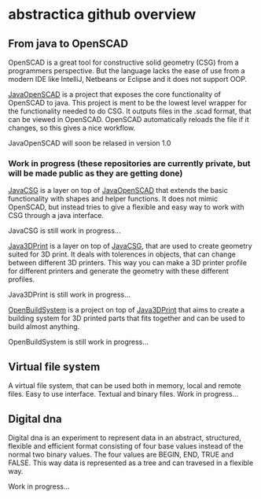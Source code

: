 # abstractica github overview

## From java to OpenSCAD
OpenSCAD is a great tool for constructive solid geometry (CSG) from a programmers perspective. But the language lacks the ease of use from a modern IDE like IntelliJ, Netbeans or Eclipse and it does not support OOP.

[JavaOpenSCAD](https://github.com/abstractica-org/JavaOpenSCAD) is a project that exposes the core functionality of OpenSCAD to java. This project is ment to be the lowest level wrapper for the functionality needed to do CSG.
It outputs files in the .scad format, that can be viewed in OpenSCAD. OpenSCAD automatically reloads the file if it changes, so this gives a nice workflow.

JavaOpenSCAD will soon be relased in version 1.0

### Work in progress (these repositories are currently private, but will be made public as they are getting done)

[JavaCSG](https://github.com/abstractica-org/JavaOpenSCAD) is a layer on top of [JavaOpenSCAD](https://github.com/abstractica-org/JavaOpenSCAD) that extends the basic functionality with shapes and helper functions. It does not mimic OpenSCAD, but instead tries to give a flexible and easy way to work with CSG through a java interface. 

JavaCSG is still work in progress...

[Java3DPrint](https://github.com/abstractica-org/Java3DPrint) is a layer on top of [JavaCSG](https://github.com/abstractica-org/JavaOpenSCAD), that are used to create geometry suited for 3D print. It deals with tolerences in objects, that can change between different 3D printers. This way you can make a 3D printer profile for different printers and generate the geometry with these different profiles.

Java3DPrint is still work in progress...

[OpenBuildSystem](https://github.com/abstractica-org/OpenBuildSystem) is a project on top of [Java3DPrint](https://github.com/abstractica-org/Java3DPrint) that aims to create a building system for 3D printed parts that fits together and can be used to build almost anything.

OpenBuildSystem is still work in progress...

## Virtual file system
A virtual file system, that can be used both in memory, local and remote files. Easy to use interface. Textual and binary files.
Work in progress...


## Digital dna
Digital dna is an experiment to represent data in an abstract, structured, flexible and efficient format consisting of four base values instead of the normal two binary values. The four values are BEGIN, END, TRUE and FALSE. This way data is represented as a tree and can travesed in a flexible way.

Work in progress...
